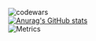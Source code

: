 ![codewars](https://www.codewars.com/users/theohrd/badges/large) \
[![Anurag's GitHub stats](https://github-readme-stats.vercel.app/api?username=theo-hrd)](https://github-readme-stats.vercel.app/api?username=anuraghazra&show_icons=true&theme=radical) \
![Metrics](https://metrics.lecoq.io/theo-hrd?template=classic&base.header=0&base.activity=0&base.community=0&base.repositories=0&base.metadata=0&languages=1&isocalendar=1&pagespeed=1&isocalendar.duration=half-year&languages.colors=github&languages.threshold=0%25&pagespeed.url=.user.website&pagespeed.detailed=false&pagespeed.screenshot=false&config.timezone=Europe%2FParis)
